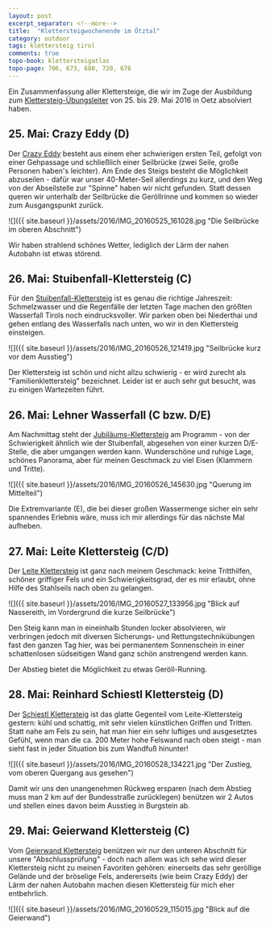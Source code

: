 ```yaml
---
layout: post
excerpt_separator: <!--more-->
title:  "Klettersteigwochenende im Ötztal"
category: outdoor
tags: klettersteig tirol
comments: true
topo-book: klettersteigatlas
topo-page: 706, 673, 680, 720, 676
---
```

Ein Zusammenfassung aller Klettersteige, die wir im Zuge der Ausbildung zum [Klettersteig-Übungsleiter](https://www.alpenverein.at/akademie/fuehren-und-leiten/uebungsleiter/klettersteig/index.php) von 25. bis 29. Mai 2016 in Oetz absolviert haben.

<!--more-->

## 25. Mai: Crazy Eddy (D)

Der [Crazy Eddy](http://www.bergsteigen.com/klettersteig/tirol/wetterstein-gebirge-und-mieminger-kette/crazy-eddy-klettersteig) besteht aus einem eher schwierigen ersten Teil, gefolgt von einer Gehpassage und schließlich einer Seilbrücke (zwei Seile, große Personen haben's leichter). Am Ende des Steigs besteht die Möglichkeit abzuseilen - dafür war unser 40-Meter-Seil allerdings zu kurz, und den Weg von der Abseilstelle zur "Spinne" haben wir nicht gefunden. Statt dessen queren wir unterhalb der Seilbrücke die Geröllrinne und kommen so wieder zum Ausgangspunkt zurück.

![]({{ site.baseurl }}/assets/2016/IMG_20160525_161028.jpg "Die Seilbrücke im oberen Abschnitt")

Wir haben strahlend schönes Wetter, lediglich der Lärm der nahen Autobahn ist etwas störend.


## 26. Mai: Stuibenfall-Klettersteig (C)

Für den [Stuibenfall-Klettersteig](http://www.bergsteigen.com/klettersteig/tirol/stubaier-alpen/klettersteig-stuibenfall-oetztal) ist es genau die richtige Jahreszeit: Schmelzwasser und die Regenfälle der letzten Tage machen den größten Wasserfall Tirols noch eindrucksvoller.
Wir parken oben bei Niederthai und gehen entlang des Wasserfalls nach unten, wo wir in den Klettersteig einsteigen.

![]({{ site.baseurl }}/assets/2016/IMG_20160526_121419.jpg "Seilbrücke kurz vor dem Ausstieg")

Der Klettersteig ist schön und nicht allzu schwierig - er wird zurecht als "Familienklettersteig" bezeichnet. Leider ist er auch sehr gut besucht, was zu einigen Wartezeiten führt.

## 26. Mai: Lehner Wasserfall (C bzw. D/E)

Am Nachmittag steht der [Jubiläums-Klettersteig](http://www.bergsteigen.com/klettersteig/tirol/oetztaler-alpen/jubilaeums-klettersteig-lehner-wasserfall) am Programm - von der Schwierigkeit ähnlich wie der Stuibenfall, abgesehen von einer kurzen D/E-Stelle, die aber umgangen werden kann. Wunderschöne und ruhige Lage, schönes Panorama, aber für meinen Geschmack zu viel Eisen (Klammern und Tritte). 

![]({{ site.baseurl }}/assets/2016/IMG_20160526_145630.jpg "Querung im Mittelteil")

Die Extremvariante (E), die bei dieser großen Wassermenge sicher ein sehr spannendes Erlebnis wäre, muss ich mir allerdings für das nächste Mal aufheben.

## 27. Mai: Leite Klettersteig (C/D)

Der [Leite Klettersteig](http://www.bergsteigen.com/klettersteig/tirol/wetterstein-gebirge-und-mieminger-kette/leite-klettersteig) ist ganz nach meinem Geschmack: keine Tritthilfen, schöner griffiger Fels und ein Schwierigkeitsgrad, der es mir erlaubt, ohne Hilfe des Stahlseils nach oben zu gelangen.

![]({{ site.baseurl }}/assets/2016/IMG_20160527_133956.jpg "Blick auf Nassereith, im Vordergrund die kurze Seilbrücke")

Den Steig kann man in eineinhalb Stunden locker absolvieren, wir verbringen jedoch mit diversen Sicherungs- und Rettungstechnikübungen fast den ganzen Tag hier, was bei permanentem Sonnenschein in einer schattenlosen südseitigen Wand ganz schön anstrengend werden kann.

Der Abstieg bietet die Möglichkeit zu etwas Geröll-Running.

## 28. Mai: Reinhard Schiestl Klettersteig (D)

Der [Schiestl Klettersteig](http://www.bergsteigen.com/klettersteig/tirol/stubaier-alpen/reinhard-schiestl-klettersteig) ist das glatte Gegenteil vom Leite-Klettersteig gestern: kühl und schattig, mit sehr vielen künstlichen Griffen und Tritten. Statt nahe am Fels zu sein, hat man hier ein sehr luftiges und ausgesetztes Gefühl, wenn man die ca. 200 Meter hohe Felswand nach oben steigt - man sieht fast in jeder Situation bis zum Wandfuß hinunter!

![]({{ site.baseurl }}/assets/2016/IMG_20160528_134221.jpg "Der Zustieg, vom oberen Quergang aus gesehen")

Damit wir uns den unangenehmen Rückweg ersparen (nach dem Abstieg muss man 2 km auf der Bundesstraße zurücklegen) benützen wir 2 Autos und stellen eines davon beim Ausstieg in Burgstein ab.

## 29. Mai: Geierwand Klettersteig (C)

Vom [Geierwand Klettersteig](http://www.bergsteigen.com/klettersteig/tirol/wetterstein-gebirge-und-mieminger-kette/geierwand-klettersteig) benützen wir nur den unteren Abschnitt für unsere "Abschlussprüfung" - doch nach allem was ich sehe wird dieser Klettersteig nicht zu meinen Favoriten gehören: einerseits das sehr geröllige Gelände und der bröselige Fels, andererseits (wie beim Crazy Eddy) der Lärm der nahen Autobahn machen diesen Klettersteig für mich eher entbehrlich.

![]({{ site.baseurl }}/assets/2016/IMG_20160529_115015.jpg "Blick auf die Geierwand")
